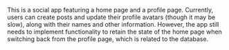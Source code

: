 This is a social app featuring a home page and a profile page. 
Currently, users can create posts and update their profile avatars (though it may be slow), along with their names and other information. 
However, the app still needs to implement functionality to retain the state of the home page when switching back from the profile page, which is related to the database.
